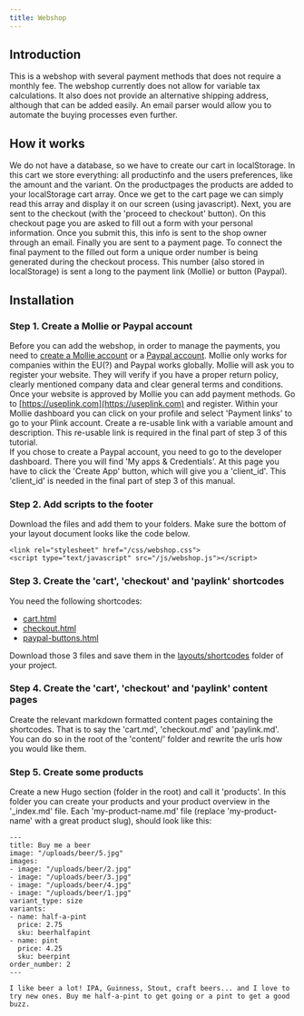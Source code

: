 ```yaml
---
title: Webshop
---
```


## Introduction

This is a webshop with several payment methods that does not require a monthly fee. The webshop currently does not allow for variable tax calculations. It also does not provide an alternative shipping address, although that can be added easily. An email parser would allow you to automate the buying processes even further.

## How it works

We do not have a database, so we have to create our cart in localStorage. In this cart we store everything: all productinfo and the users preferences, like the amount and the variant. On the productpages the products are added to your localStorage cart array. Once we get to the cart page we can simply read this array and display it on our screen (using javascript). Next, you are sent to the checkout (with the 'proceed to checkout' button). On this checkout page you are asked to fill out a form with your personal information. Once you submit this, this info is sent to the shop owner through an email. Finally you are sent to a payment page. To connect the final payment to the filled out form a unique order number is being generated during the checkout process. This number (also stored in localStorage) is sent a long to the payment link (Mollie) or button (Paypal).

## Installation

### Step 1. Create a Mollie or Paypal account

Before you can add the webshop, in order to manage the payments, you need to [create a Mollie account](https://www.mollie.com) or a [Paypal account](https://paypal.com). Mollie only works for companies within the EU(?) and Paypal works globally. Mollie will ask you to register your website. They will verify if you have a proper return policy, clearly mentioned company data and clear general terms and conditions. Once your website is approved by Mollie you can add payment methods. Go to [https://useplink.com](https://useplink.com) and register. Within your Mollie dashboard you can click on your profile and select 'Payment links' to go to your Plink account. Create a re-usable link with a variable amount and description. This re-usable link is required in the final part of step 3 of this tutorial.  
If you chose to create a Paypal account, you need to go to the developer dashboard. There you will find 'My apps & Credentials'. At this page you have to click the 'Create App' button, which will give you a 'client_id'. This 'client_id' is needed in the final part of step 3 of this manual.

### Step 2. Add scripts to the footer

Download the files and add them to your folders. Make sure the bottom of your layout document looks like the code below.

```
<link rel="stylesheet" href="/css/webshop.css">
<script type="text/javascript" src="/js/webshop.js"></script>
```

### Step 3. Create the 'cart', 'checkout' and 'paylink' shortcodes
	
You need the following shortcodes:

- [cart.html](https://github.com/jhvanderschee/hugocodex/blob/main/layouts/shortcodes/cart.html)
- [checkout.html](https://github.com/jhvanderschee/hugocodex/blob/main/layouts/shortcodes/checkout.html)
- [paypal-buttons.html](https://github.com/jhvanderschee/hugocodex/blob/main/layouts/shortcodes/paypal-buttons.html)

Download those 3 files and save them in the [layouts/shortcodes](https://github.com/jhvanderschee/hugocodex/blob/main/layouts/shortcodes/) folder of your project.

### Step 4. Create the 'cart', 'checkout' and 'paylink' content pages

Create the relevant markdown formatted content pages containing the shortcodes. That is to say the 'cart.md', 'checkout.md'  and 'paylink.md'. You can do so in the root of the 'content/' folder and rewrite the urls how you would like them.

### Step 5. Create some products

Create a new Hugo section (folder in the root) and call it 'products'. In this folder you can create your products and your product overview in the '_index.md' file. Each 'my-product-name.md' file (replace 'my-product-name' with a great product slug), should look like this:

```
---
title: Buy me a beer
image: "/uploads/beer/5.jpg"
images:
- image: "/uploads/beer/2.jpg"
- image: "/uploads/beer/3.jpg"
- image: "/uploads/beer/4.jpg"
- image: "/uploads/beer/1.jpg"
variant_type: size
variants:
- name: half-a-pint
  price: 2.75
  sku: beerhalfapint
- name: pint
  price: 4.25
  sku: beerpint
order_number: 2
---

I like beer a lot! IPA, Guinness, Stout, craft beers... and I love to try new ones. Buy me half-a-pint to get going or a pint to get a good buzz.
```